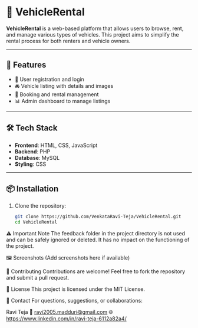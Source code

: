 # 🚗 VehicleRental

**VehicleRental** is a web-based platform that allows users to browse, rent, and manage various types of vehicles. This project aims to simplify the rental process for both renters and vehicle owners.

---

## 🌟 Features

- 🔐 User registration and login
- 🚘 Vehicle listing with details and images
- 📅 Booking and rental management
- 📊 Admin dashboard to manage listings

---

## 🛠 Tech Stack

- **Frontend**: HTML, CSS, JavaScript
- **Backend**: PHP
- **Database**: MySQL
- **Styling**: CSS

---

## 📦 Installation

1. Clone the repository:

   ```bash
   git clone https://github.com/VenkataRavi-Teja/VehicleRental.git
   cd VehicleRental
   
⚠️ Important Note
The feedback folder in the project directory is not used and can be safely ignored or deleted. It has no impact on the functioning of the project.

🖼 Screenshots
(Add screenshots here if available)

🤝 Contributing
Contributions are welcome! Feel free to fork the repository and submit a pull request.

📄 License
This project is licensed under the MIT License.

📧 Contact
For questions, suggestions, or collaborations:

Ravi Teja
📧 ravi2005.madduri@gmail.com
🌐 https://www.linkedin.com/in/ravi-teja-6112a82a4/

